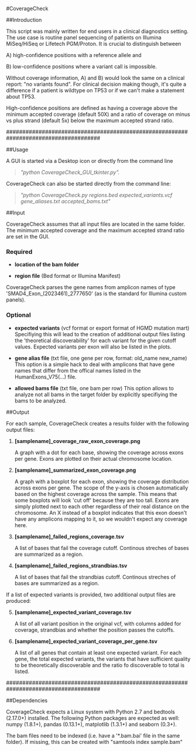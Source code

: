 #CoverageCheck

##Introduction

This script was mainly written for end users in a clinical diagnostics setting. The use case is routine panel sequencing of patients on Illumina MiSeq/HiSeq or Lifetech PGM/Proton. It is crucial to distinguish between 

A) high-confidence positions with a reference allele and

B) low-confidence positions where a variant call is impossible.

Without coverage information, A) and B) would look the same on a clinical report: "no variants found". For clinical decision making though, it's quite a difference if a patient is wildtype on TP53 or if we can't make a statement about TP53.

High-confidence positions are defined as having a coverage above the minimum accepted coverage (default 50X) and a ratio of coverage on minus vs plus strand (default 5x)
below the maximum accepted strand ratio.

#####################################################################################

##Usage

A GUI is started via a Desktop icon or directly from the command line

> *"python CoverageCheck_GUI_tkinter.py".*

CoverageCheck can also be started directly from the command line:

> *"python CoverageCheck.py regions.bed expected_variants.vcf gene_aliases.txt accepted_bams.txt"*

##Input

CoverageCheck assumes that all input files are located in the same folder.
The minimum accepted coverage and the maximum accepted strand ratio are set in the GUI.

### Required
- **location of the bam folder**

- **region file** (Bed format or Illumina Manifest)

CoverageCheck parses the gene names from amplicon names of type 'SMAD4_Exon_(2023461)_2777650' (as is the standard for Illumina custom panels).

### Optional
- **expected variants** (vcf format or export format of HGMD mutation mart)
Specifiying this will lead to the creation of additional output files listing the 'theoretical discoverability' for each variant for the given cutoff values. Expected variants per exon will also be listed in the plots.

- **gene alias file** (txt file, one gene per row, format: old_name new_name)
This option is a simple hack to deal with amplicons that have gene names that differ from the offical names listed in the HumanExons_V75(...) file.  

- **allowed bams file** (txt file, one bam per row)
This option allows to analyze not all bams in the target folder by explicitly specifiying the bams to be analyzed. 

##Output

For each sample, CoverageCheck creates a results folder with the following output files:

1. **[samplename]_coverage_raw_exon_coverage.png**

    A graph with a dot for each base, showing the coverage across exons per gene. Exons are plotted on their actual chromosome location.

2. **[samplename]_summarized_exon_coverage.png**

    A graph with a boxplot for each exon, showing the coverage distribution across exons per gene. The scope of the y-axis is chosen automatically based on the highest coverage across the sample. This means that some boxplots will look 'cut off' because they are too tall. Exons are simply plotted next to each other regardless of their real distance on the chromosome. An X instead of a boxplot indicates that this exon doesn't have any amplicons mapping to it, so we wouldn't expect any coverage here. 

3. **[samplename]_failed_regions_coverage.tsv**

    A list of bases that fail the coverage cutoff. Continous streches of bases are summarized as a region. 

4. **[samplename]_failed_regions_strandbias.tsv**

    A list of bases that fail the strandbias cutoff. Continous streches of bases are summarized as a region. 

If a list of expected variants is provided, two additional output files are produced:

5. **[samplename]_expected_variant_coverage.tsv**

    A list of all variant position in the original vcf, with columns added for coverage, strandbias and whether the position passes the cutoffs.

5. **[samplename]_expected_variant_coverage_per_gene.tsv**

    A list of all genes that contain at least one expected variant. For each gene, the total expected variants, the variants that have sufficient quality to be         theoretically discoverable and the ratio fo discoverable to total is listed.

#####################################################################################

##Dependencies

CoverageCheck expects a Linux system with Python 2.7 and bedtools (2.17.0+) installed. The following Python packages are expected as well: numpy (1.8.1+), pandas (0.13.1+), matplotlib (1.3.1+) and seaborn (0.3+).

The bam files need to be indexed (i.e. have a '\*.bam.bai' file in the same folder). If missing, this can be created with "samtools index sample.bam"